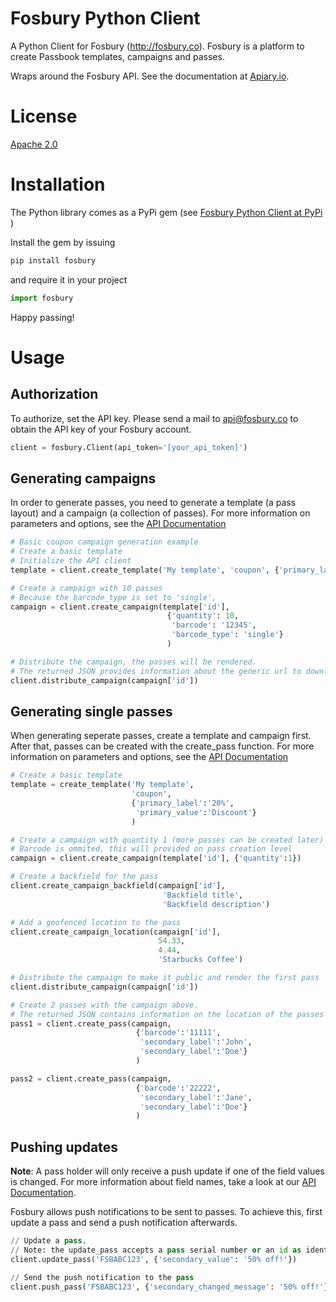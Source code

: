 Fosbury Python Client
==================

A Python Client for Fosbury (http://fosbury.co). Fosbury is a platform to create Passbook templates, campaigns and passes.

Wraps around the Fosbury API. See the documentation at [Apiary.io](http://docs.fosbury.apiary.io/).

# License

[Apache 2.0](http://www.apache.org/licenses/LICENSE-2.0.html)

# Installation

The Python library comes as a PyPi gem (see [Fosbury Python Client at PyPi](https://pypi.python.org/fosbury/fosbury/0.9.1) )

Install the gem by issuing

```python
pip install fosbury
```

and require it in your project

```python
import fosbury
```

Happy passing!

# Usage

## Authorization

To authorize, set the API key. Please send a mail to api@fosbury.co to obtain the API key of your Fosbury account. 

```python
client = fosbury.Client(api_token='[your_api_token]')
```

## Generating campaigns

In order to generate passes, you need to generate a template (a pass layout) and a campaign (a collection of passes). For more information on parameters and options, see the [API Documentation](http://docs.fosbury.apiary.io/)

```python
# Basic coupon campaign generation example
# Create a basic template
# Initialize the API client
template = client.create_template('My template', 'coupon', {'primary_label': '20%', 'primary_value': 'Discount'})

# Create a campaign with 10 passes
# Because the barcode_type is set to 'single', 
campaign = client.create_campaign(template['id'],
                                   {'quantity': 10,
                                    'barcode': '12345',
                                    'barcode_type': 'single'}
                                   )

# Distribute the campaign, the passes will be rendered.
# The returned JSON provides information about the generic url to download passes.
client.distribute_campaign(campaign['id'])
```

## Generating single passes

When generating seperate passes, create a template and campaign first. After that, passes can be created with the create_pass function. For more information on parameters and options, see the [API Documentation](http://docs.fosbury.apiary.io/)

```python
# Create a basic template
template = create_template('My template',
                           'coupon',
                           {'primary_label':'20%',
                            'primary_value':'Discount'}
                           )

# Create a campaign with quantity 1 (more passes can be created later)
# Barcode is ommited, this will provided on pass creation level
campaign = client.create_campaign(template['id'], {'quantity':1})

# Create a backfield for the pass
client.create_campaign_backfield(campaign['id'],
                                  'Backfield title',
                                  'Backfield description')

# Add a geofenced location to the pass
client.create_campaign_location(campaign['id'],
                                 54.33,
                                 4.44,
                                 'Starbucks Coffee')

# Distribute the campaign to make it public and render the first pass
client.distribute_campaign(campaign['id'])

# Create 2 passes with the campaign above.
# The returned JSON contains information on the location of the passes (live_url).
pass1 = client.create_pass(campaign,
                            {'barcode':'11111',
                             'secondary_label':'John',
                             'secondary_label':'Doe'}
                            )

pass2 = client.create_pass(campaign,
                            {'barcode':'22222',
                             'secondary_label':'Jane',
                             'secondary_label':'Doe'}
                            )
```
## Pushing updates

**Note**: A pass holder will only receive a push update if one of the field values is changed. For more information about field names, take a look at our [API Documentation](http://docs.fosbury.apiary.io/).

Fosbury allows push notifications to be sent to passes. To achieve this, first update a pass and send a push notification afterwards. 

```python
// Update a pass. 
// Note: the update_pass accepts a pass serial number or an id as identifier.
client.update_pass('FSBABC123', {'secondary_value': '50% off!'})

// Send the push notification to the pass
client.push_pass('FSBABC123', {'secondary_changed_message': '50% off!'})
```